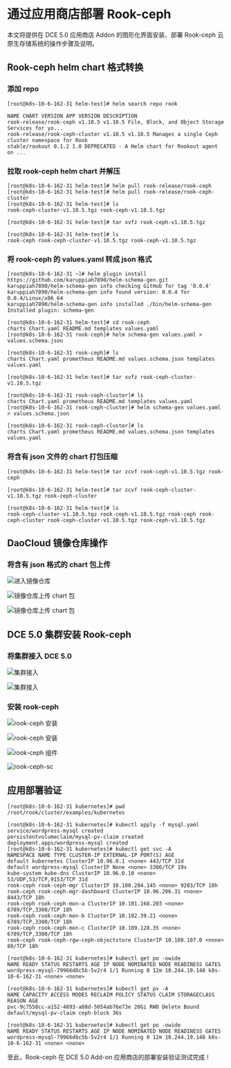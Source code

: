 # 通过应用商店部署 Rook-ceph

本文将提供在 DCE 5.0 应用商店 Addon 的图形化界面安装、部署 Rook-ceph 云原生存储系统的操作步骤及说明。

## Rook-ceph helm chart 格式转换

### 添加 repo

```console
[root@k8s-10-6-162-31 helm-test]# helm search repo rook

NAME CHART VERSION APP VERSION DESCRIPTION
rook-release/rook-ceph v1.10.5 v1.10.5 File, Block, and Object Storage Services for yo...
rook-release/rook-ceph-cluster v1.10.5 v1.10.5 Manages a single Ceph cluster namespace for Rook
stable/rookout 0.1.2 1.0 DEPRECATED - A Helm chart for Rookout agent on ...
```

### 拉取 rook-ceph helm chart 并解压

```console
[root@k8s-10-6-162-31 helm-test]# helm pull rook-release/rook-ceph
[root@k8s-10-6-162-31 helm-test]# helm pull rook-release/rook-ceph-cluster
[root@k8s-10-6-162-31 helm-test]# ls
rook-ceph-cluster-v1.10.5.tgz rook-ceph-v1.10.5.tgz

[root@k8s-10-6-162-31 helm-test]# tar xvfz rook-ceph-v1.10.5.tgz

[root@k8s-10-6-162-31 helm-test]# ls
rook-ceph rook-ceph-cluster-v1.10.5.tgz rook-ceph-v1.10.5.tgz
```

### 将 rook-ceph 的 values.yaml 转成 json 格式

```console
[root@k8s-10-6-162-31 ~]# helm plugin install https://github.com/karuppiah7890/helm-schema-gen.git
karuppiah7890/helm-schema-gen info checking GitHub for tag '0.0.4'
karuppiah7890/helm-schema-gen info found version: 0.0.4 for 0.0.4/Linux/x86_64
karuppiah7890/helm-schema-gen info installed ./bin/helm-schema-gen
Installed plugin: schema-gen

[root@k8s-10-6-162-31 helm-test]# cd rook-ceph
charts Chart.yaml README.md templates values.yaml
[root@k8s-10-6-162-31 rook-ceph]# helm schema-gen values.yaml > values.schema.json

[root@k8s-10-6-162-31 rook-ceph]# ls
charts Chart.yaml prometheus README.md values.schema.json templates values.yaml

[root@k8s-10-6-162-31 helm-test]# tar xvfz rook-ceph-cluster-v1.10.5.tgz

[root@k8s-10-6-162-31 rook-ceph-cluster]# ls
charts Chart.yaml prometheus README.md templates values.yaml
[root@k8s-10-6-162-31 rook-ceph-cluster]# helm schema-gen values.yaml > values.schema.json

[root@k8s-10-6-162-31 rook-ceph-cluster]# ls
charts Chart.yaml prometheus README.md values.schema.json templates values.yaml
```

### 将含有 json 文件的 chart 打包压缩

```console
[root@k8s-10-6-162-31 helm-test]# tar zcvf rook-ceph-v1.10.5.tgz rook-ceph

[root@k8s-10-6-162-31 helm-test]# tar zcvf rook-ceph-cluster-v1.10.5.tgz rook-ceph-cluster

[root@k8s-10-6-162-31 helm-test]# ls
rook-ceph-cluster-v1.10.5.tgz rook-ceph-v1.10.5.tgz rook-ceph rook-ceph-cluster rook-ceph-cluster-v1.10.5.tgz rook-ceph-v1.10.5.tgz
```

## DaoCloud 镜像仓库操作

### 将含有 json 格式的 chart 包上传

![进入镜像仓库](https://docs.daocloud.io/daocloud-docs-images/docs/storage/images/addon-rook-registry-1.png)

![镜像仓库上传 chart 包](https://docs.daocloud.io/daocloud-docs-images/docs/storage/images/addon-rook-registry-2.png)

![镜像仓库上传 chart 包](https://docs.daocloud.io/daocloud-docs-images/docs/storage/images/addon-rook-registry-3.png)

## DCE 5.0 集群安装 Rook-ceph

### 将集群接入 DCE 5.0

![集群接入](https://docs.daocloud.io/daocloud-docs-images/docs/storage/images/addon-rook-cluster-1.png)

![集群接入](https://docs.daocloud.io/daocloud-docs-images/docs/storage/images/addon-rook-cluster-2.png)

### 安装 rook-ceph

![rook-ceph 安装](https://docs.daocloud.io/daocloud-docs-images/docs/storage/images/addon-rook-cluster-3.png)

![rook-ceph 安装](https://docs.daocloud.io/daocloud-docs-images/docs/storage/images/addon-rook-cluster-4.png)

![rook-ceph 组件](https://docs.daocloud.io/daocloud-docs-images/docs/storage/images/addon-rook-getpod.png)

![rook-ceph-sc](https://docs.daocloud.io/daocloud-docs-images/docs/storage/images/addon-rook-storageclass.png)

## 应用部署验证

```console
[root@k8s-10-6-162-31 kubernetes]# pwd
/root/rook/cluster/examples/kubernetes

[root@k8s-10-6-162-31 kubernetes]# kubectl apply -f mysql.yaml
service/wordpress-mysql created
persistentvolumeclaim/mysql-pv-claim created
deployment.apps/wordpress-mysql created
[root@k8s-10-6-162-31 kubernetes]# kubectl get svc -A
NAMESPACE NAME TYPE CLUSTER-IP EXTERNAL-IP PORT(S) AGE
default kubernetes ClusterIP 10.96.0.1 <none> 443/TCP 31d
default wordpress-mysql ClusterIP None <none> 3306/TCP 19s
kube-system kube-dns ClusterIP 10.96.0.10 <none> 53/UDP,53/TCP,9153/TCP 31d
rook-ceph rook-ceph-mgr ClusterIP 10.100.204.145 <none> 9283/TCP 18h
rook-ceph rook-ceph-mgr-dashboard ClusterIP 10.96.206.31 <none> 8443/TCP 18h
rook-ceph rook-ceph-mon-a ClusterIP 10.101.168.203 <none> 6789/TCP,3300/TCP 18h
rook-ceph rook-ceph-mon-b ClusterIP 10.102.39.21 <none> 6789/TCP,3300/TCP 18h
rook-ceph rook-ceph-mon-c ClusterIP 10.109.128.35 <none> 6789/TCP,3300/TCP 18h
rook-ceph rook-ceph-rgw-ceph-objectstore ClusterIP 10.108.107.0 <none> 80/TCP 18h

[root@k8s-10-6-162-31 kubernetes]# kubectl get po -owide
NAME READY STATUS RESTARTS AGE IP NODE NOMINATED NODE READINESS GATES
wordpress-mysql-79966d6c5b-5v2r4 1/1 Running 0 12m 10.244.19.148 k8s-10-6-162-31 <none> <none>

[root@k8s-10-6-162-31 kubernetes]# kubectl get pv -A
NAME CAPACITY ACCESS MODES RECLAIM POLICY STATUS CLAIM STORAGECLASS REASON AGE
pvc-9c7558cc-a152-4893-a88d-5054ab76e73e 20Gi RWO Delete Bound default/mysql-pv-claim ceph-block 36s

[root@k8s-10-6-162-31 kubernetes]# kubectl get po -owide
NAME READY STATUS RESTARTS AGE IP NODE NOMINATED NODE READINESS GATES
wordpress-mysql-79966d6c5b-5v2r4 1/1 Running 0 12m 10.244.19.148 k8s-10-6-162-31 <none> <none>
```

至此，Rook-ceph 在 DCE 5.0 Add-on 应用商店的部署安装验证测试完成！
